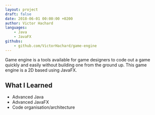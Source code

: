 ```yaml
---
layout: project
draft: false
date: 2018-06-01 00:00:00 +0200
author: Victor Hachard
languages:
    - Java
    - JavaFX
githubs: 
    - github.com/VictorHachard/game-engine
---
```


Game engine is a tools available for game designers to code out a game quickly and easily without building one from the ground up. This game engine is a 2D based using JavaFX.

## What I Learned

- Advanced Java
- Advanced JavaFX
- Code organisation/architecture
